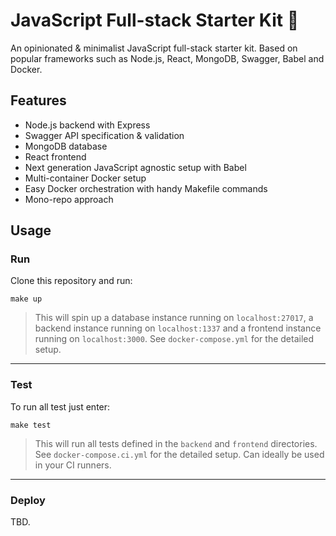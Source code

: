 # JavaScript Full-stack Starter Kit 🚀

An opinionated & minimalist JavaScript full-stack starter kit. Based on popular frameworks such as Node.js, React, MongoDB, Swagger, Babel and Docker.

## Features

- Node.js backend with Express
- Swagger API specification & validation
- MongoDB database
- React frontend
- Next generation JavaScript agnostic setup with Babel
- Multi-container Docker setup
- Easy Docker orchestration with handy Makefile commands
- Mono-repo approach

## Usage

### Run

Clone this repository and run:

```
make up
```

> This will spin up a database instance running on `localhost:27017`, a backend instance running on `localhost:1337` and a frontend instance running on `localhost:3000`. See `docker-compose.yml` for the detailed setup.

---

### Test

To run all test just enter:

```
make test
```

> This will run all tests defined in the `backend` and `frontend` directories. See `docker-compose.ci.yml` for the detailed setup. Can ideally be used in your CI runners.

---

### Deploy

TBD.
